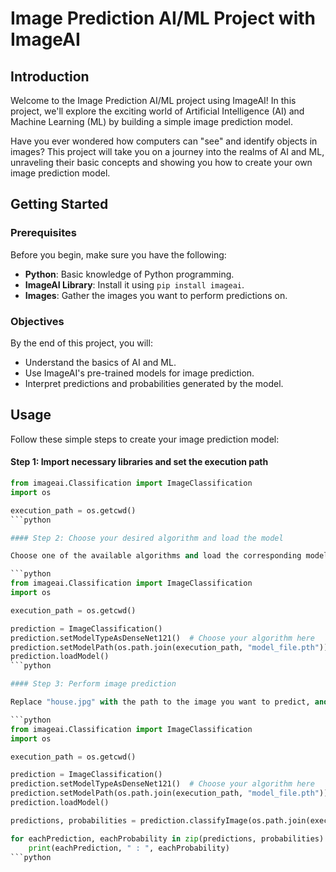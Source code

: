 # Image Prediction AI/ML Project with ImageAI

## Introduction

Welcome to the Image Prediction AI/ML project using ImageAI! In this project, we'll explore the exciting world of Artificial Intelligence (AI) and Machine Learning (ML) by building a simple image prediction model.

Have you ever wondered how computers can "see" and identify objects in images? This project will take you on a journey into the realms of AI and ML, unraveling their basic concepts and showing you how to create your own image prediction model.

## Getting Started

### Prerequisites

Before you begin, make sure you have the following:

- **Python**: Basic knowledge of Python programming.
- **ImageAI Library**: Install it using `pip install imageai`.
- **Images**: Gather the images you want to perform predictions on.

### Objectives

By the end of this project, you will:

- Understand the basics of AI and ML.
- Use ImageAI's pre-trained models for image prediction.
- Interpret predictions and probabilities generated by the model.

## Usage

Follow these simple steps to create your image prediction model:

#### Step 1: Import necessary libraries and set the execution path

```python
from imageai.Classification import ImageClassification
import os

execution_path = os.getcwd()
```python

#### Step 2: Choose your desired algorithm and load the model

Choose one of the available algorithms and load the corresponding model:

```python
from imageai.Classification import ImageClassification
import os

execution_path = os.getcwd()

prediction = ImageClassification()
prediction.setModelTypeAsDenseNet121()  # Choose your algorithm here
prediction.setModelPath(os.path.join(execution_path, "model_file.pth"))  # Path to the model file
prediction.loadModel()
```python

#### Step 3: Perform image prediction

Replace "house.jpg" with the path to the image you want to predict, and run the prediction code:

```python
from imageai.Classification import ImageClassification
import os

execution_path = os.getcwd()

prediction = ImageClassification()
prediction.setModelTypeAsDenseNet121()  # Choose your algorithm here
prediction.setModelPath(os.path.join(execution_path, "model_file.pth"))  # Path to the model file
prediction.loadModel()

predictions, probabilities = prediction.classifyImage(os.path.join(execution_path, "house.jpg"), result_count=5)

for eachPrediction, eachProbability in zip(predictions, probabilities):
    print(eachPrediction, " : ", eachProbability)
```python

